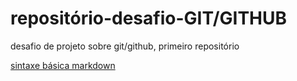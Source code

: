 # repositório-desafio-GIT/GITHUB
desafio de projeto sobre git/github, primeiro repositório

[sintaxe básica markdown](https://docs.pipz.com/central-de-ajuda/learning-center/guia-basico-de-markdown#open)
